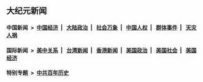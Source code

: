 ## 大纪元新闻

#### 中国新闻 &nbsp;>&nbsp; [中国经济](indexes/ncid283/README.md?05300445) &nbsp;| &nbsp; [大陆政治](indexes/ncid277/README.md?05300445) &nbsp;| &nbsp; [社会万象](indexes/ncid282/README.md?05300445) &nbsp;| &nbsp; [中国人权](indexes/ncid278/README.md?05300445) &nbsp;| &nbsp; [群体事件](indexes/ncid279/README.md?05300445) &nbsp;| &nbsp; [天灾人祸](indexes/ncid280/README.md?05300445)

#### 国际新闻 &nbsp;>&nbsp; [美中关系](indexes/nf1412576/README.md?05300445) &nbsp;| &nbsp; [台湾新闻](indexes/ncid1349361/README.md?05300445) &nbsp;| &nbsp; [香港新闻](indexes/ncid1349362/README.md?05300445) &nbsp;| &nbsp; [美国政治](indexes/ncid1078159/README.md?05300445) &nbsp;| &nbsp; [美国社会](indexes/ncid1078160/README.md?05300445) &nbsp;| &nbsp; [美国经济](indexes/ncid1078158/README.md?05300445)

#### 特别专题 &nbsp;>&nbsp; [中共百年历史](https://github.com/easy2view/epoch-special/blob/master/README.md?05300445)  
